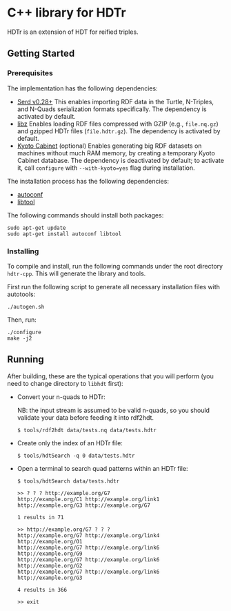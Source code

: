 # C++ library for HDTr

HDTr is an extension of HDT for reified triples.

## Getting Started
### Prerequisites

The implementation has the following dependencies:
- [Serd v0.28+](http://drobilla.net/software/serd/) This enables importing RDF data in the Turtle, N-Triples, and N-Quads serialization formats specifically. The dependency is activated by default.
- [libz](http://www.zlib.net/) Enables loading RDF files compressed with GZIP (e.g., `file.nq.gz`) and gzipped HDTr files (`file.hdtr.gz`). The dependency is activated by default.
- [Kyoto Cabinet](http://fallabs.com/kyotocabinet/) (optional) Enables generating big RDF datasets on machines without much RAM memory, by creating a temporary Kyoto Cabinet database. The dependency is deactivated by default; to activate it, call `configure` with `--with-kyoto=yes` flag during installation.

The installation process has the following dependencies:

- [autoconf](https://www.gnu.org/software/autoconf/autoconf.html)
- [libtool](https://www.gnu.org/software/libtool/)

The following commands should install both packages:

    sudo apt-get update
    sudo apt-get install autoconf libtool

### Installing

To compile and install, run the following commands under the root directory `hdtr-cpp`. This will generate the library and tools.

First run the following script to generate all necessary installation files with autotools:

    ./autogen.sh

Then, run:

    ./configure
    make -j2

## Running

After building, these are the typical operations that you will perform (you need to change directory to `libhdt` first):
 
- Convert your n-quads to HDTr:
    
    NB: the input stream is assumed to be valid n-quads, so you should validate your data before feeding it into rdf2hdt.
    
    ```
    $ tools/rdf2hdt data/tests.nq data/tests.hdtr
    ```

- Create only the index of an HDTr file:

    ```
    $ tools/hdtSearch -q 0 data/tests.hdtr
    ```

- Open a terminal to search quad patterns within an HDTr file:

    ```
    $ tools/hdtSearch data/tests.hdtr

    >> ? ? ? http://example.org/G7
    http://example.org/C1 http://example.org/link1 http://example.org/G3 http://example.org/G7

    1 results in 71
    
    >> http://example.org/G7 ? ? ?
    http://example.org/G7 http://example.org/link4 http://example.org/O1
    http://example.org/G7 http://example.org/link6 http://example.org/G9
    http://example.org/G7 http://example.org/link6 http://example.org/G2
    http://example.org/G7 http://example.org/link6 http://example.org/G3

    4 results in 366

    >> exit
    ```